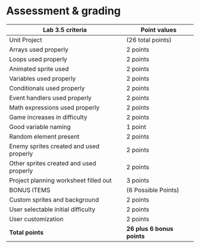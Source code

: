 # Assessment & grading

Lab 3.5 criteria|Point values
-|-
Unit Project|(26 total points)
Arrays used properly|2 points
Loops used properly|2 points
Animated sprite used|2 points
Variables used properly|2 points
Conditionals used properly|2 points
Event handlers used properly|2 points
Math expressions used properly|2 points
Game increases in difficulty|2 points
Good variable naming|1 point
Random element present|2 points
Enemy sprites created and used properly|2 points
Other sprites created and used properly|2 points
Project planning worksheet filled out|3 points
BONUS ITEMS|(6 Possible Points)
Custom sprites and background|2 points
User selectable initial difficulty|2 points
User customization|2 points
**Total points**|**26 plus 6 bonus points**